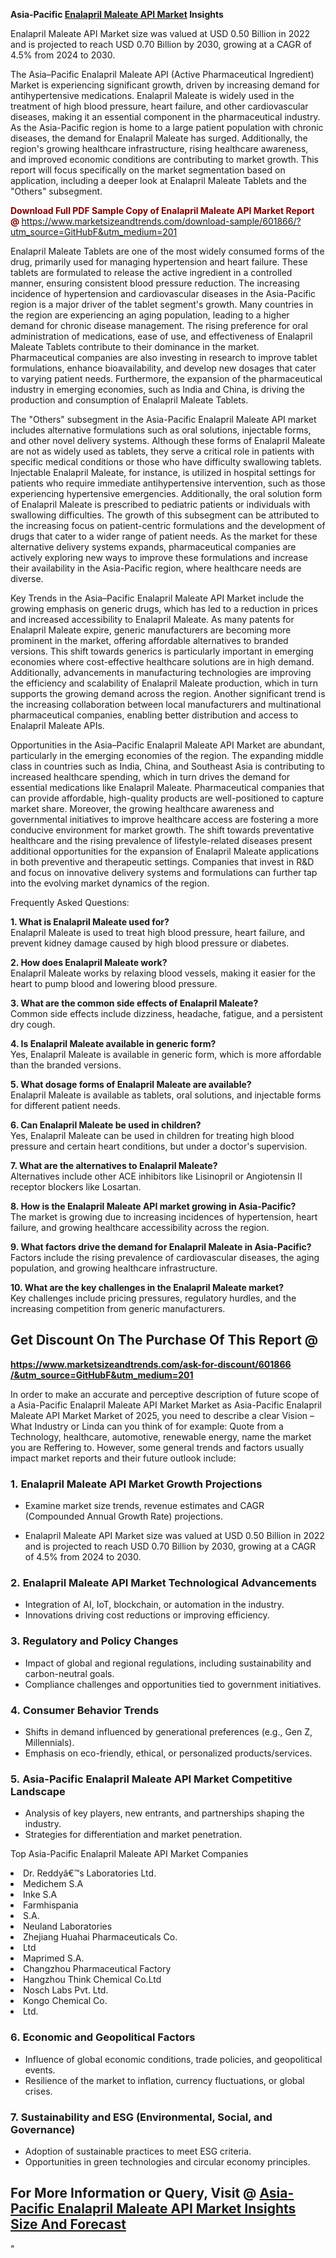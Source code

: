 <p><strong>Asia-Pacific&nbsp;<a href=""https://www.marketsizeandtrends.com/download-sample/601866/&amp;utm_source=GitHubF&amp;utm_medium=201"">Enalapril Maleate API Market</a> Insights</strong></p><p>Enalapril Maleate API Market size was valued at USD 0.50 Billion in 2022 and is projected to reach USD 0.70 Billion by 2030, growing at a CAGR of 4.5% from 2024 to 2030.</p><p><p>The Asia–Pacific Enalapril Maleate API (Active Pharmaceutical Ingredient) Market is experiencing significant growth, driven by increasing demand for antihypertensive medications. Enalapril Maleate is widely used in the treatment of high blood pressure, heart failure, and other cardiovascular diseases, making it an essential component in the pharmaceutical industry. As the Asia-Pacific region is home to a large patient population with chronic diseases, the demand for Enalapril Maleate has surged. Additionally, the region's growing healthcare infrastructure, rising healthcare awareness, and improved economic conditions are contributing to market growth. This report will focus specifically on the market segmentation based on application, including a deeper look at Enalapril Maleate Tablets and the "Others" subsegment.<p><strong><span style="color: #800000;">Download Full PDF Sample Copy of Enalapril Maleate API Market Report @</span>&nbsp;</strong><a href="https://www.marketsizeandtrends.com/download-sample/601866/?utm_source=GitHubF&amp;utm_medium=201" target="_blank">https://www.marketsizeandtrends.com/download-sample/601866/?utm_source=GitHubF&amp;utm_medium=201</a></p></p><p>Enalapril Maleate Tablets are one of the most widely consumed forms of the drug, primarily used for managing hypertension and heart failure. These tablets are formulated to release the active ingredient in a controlled manner, ensuring consistent blood pressure reduction. The increasing incidence of hypertension and cardiovascular diseases in the Asia-Pacific region is a major driver of the tablet segment's growth. Many countries in the region are experiencing an aging population, leading to a higher demand for chronic disease management. The rising preference for oral administration of medications, ease of use, and effectiveness of Enalapril Maleate Tablets contribute to their dominance in the market. Pharmaceutical companies are also investing in research to improve tablet formulations, enhance bioavailability, and develop new dosages that cater to varying patient needs. Furthermore, the expansion of the pharmaceutical industry in emerging economies, such as India and China, is driving the production and consumption of Enalapril Maleate Tablets.<p>The "Others" subsegment in the Asia-Pacific Enalapril Maleate API market includes alternative formulations such as oral solutions, injectable forms, and other novel delivery systems. Although these forms of Enalapril Maleate are not as widely used as tablets, they serve a critical role in patients with specific medical conditions or those who have difficulty swallowing tablets. Injectable Enalapril Maleate, for instance, is utilized in hospital settings for patients who require immediate antihypertensive intervention, such as those experiencing hypertensive emergencies. Additionally, the oral solution form of Enalapril Maleate is prescribed to pediatric patients or individuals with swallowing difficulties. The growth of this subsegment can be attributed to the increasing focus on patient-centric formulations and the development of drugs that cater to a wider range of patient needs. As the market for these alternative delivery systems expands, pharmaceutical companies are actively exploring new ways to improve these formulations and increase their availability in the Asia-Pacific region, where healthcare needs are diverse.<p>Key Trends in the Asia–Pacific Enalapril Maleate API Market include the growing emphasis on generic drugs, which has led to a reduction in prices and increased accessibility to Enalapril Maleate. As many patents for Enalapril Maleate expire, generic manufacturers are becoming more prominent in the market, offering affordable alternatives to branded versions. This shift towards generics is particularly important in emerging economies where cost-effective healthcare solutions are in high demand. Additionally, advancements in manufacturing technologies are improving the efficiency and scalability of Enalapril Maleate production, which in turn supports the growing demand across the region. Another significant trend is the increasing collaboration between local manufacturers and multinational pharmaceutical companies, enabling better distribution and access to Enalapril Maleate APIs.<p>Opportunities in the Asia–Pacific Enalapril Maleate API Market are abundant, particularly in the emerging economies of the region. The expanding middle class in countries such as India, China, and Southeast Asia is contributing to increased healthcare spending, which in turn drives the demand for essential medications like Enalapril Maleate. Pharmaceutical companies that can provide affordable, high-quality products are well-positioned to capture market share. Moreover, the growing healthcare awareness and governmental initiatives to improve healthcare access are fostering a more conducive environment for market growth. The shift towards preventative healthcare and the rising prevalence of lifestyle-related diseases present additional opportunities for the expansion of Enalapril Maleate applications in both preventive and therapeutic settings. Companies that invest in R&D and focus on innovative delivery systems and formulations can further tap into the evolving market dynamics of the region.<p>Frequently Asked Questions:</p><p><strong>1. What is Enalapril Maleate used for?</strong><br>Enalapril Maleate is used to treat high blood pressure, heart failure, and prevent kidney damage caused by high blood pressure or diabetes.</p><p><strong>2. How does Enalapril Maleate work?</strong><br>Enalapril Maleate works by relaxing blood vessels, making it easier for the heart to pump blood and lowering blood pressure.</p><p><strong>3. What are the common side effects of Enalapril Maleate?</strong><br>Common side effects include dizziness, headache, fatigue, and a persistent dry cough.</p><p><strong>4. Is Enalapril Maleate available in generic form?</strong><br>Yes, Enalapril Maleate is available in generic form, which is more affordable than the branded versions.</p><p><strong>5. What dosage forms of Enalapril Maleate are available?</strong><br>Enalapril Maleate is available as tablets, oral solutions, and injectable forms for different patient needs.</p><p><strong>6. Can Enalapril Maleate be used in children?</strong><br>Yes, Enalapril Maleate can be used in children for treating high blood pressure and certain heart conditions, but under a doctor's supervision.</p><p><strong>7. What are the alternatives to Enalapril Maleate?</strong><br>Alternatives include other ACE inhibitors like Lisinopril or Angiotensin II receptor blockers like Losartan.</p><p><strong>8. How is the Enalapril Maleate API market growing in Asia-Pacific?</strong><br>The market is growing due to increasing incidences of hypertension, heart failure, and growing healthcare accessibility across the region.</p><p><strong>9. What factors drive the demand for Enalapril Maleate in Asia-Pacific?</strong><br>Factors include the rising prevalence of cardiovascular diseases, the aging population, and growing healthcare infrastructure.</p><p><strong>10. What are the key challenges in the Enalapril Maleate market?</strong><br>Key challenges include pricing pressures, regulatory hurdles, and the increasing competition from generic manufacturers.</p></p><h2><strong>Get Discount On The Purchase Of This Report @&nbsp;</strong></h2><p><strong><a href=""https://www.marketsizeandtrends.com/ask-for-discount/601866/&amp;utm_source=GitHubF&amp;utm_medium=201"" target=""_blank"">https://www.marketsizeandtrends.com/ask-for-discount/601866<br />/&amp;utm_source=GitHubF&amp;utm_medium=201</a></strong></p><p>In order to make an accurate and perceptive description of future scope of a Asia-Pacific&nbsp;Enalapril Maleate API Market Market as Asia-Pacific&nbsp;Enalapril Maleate API Market Market of 2025, you need to describe a clear Vision &ndash; What Industry or Linda can you think of for example: Quote from a Technology, healthcare, automotive, renewable energy, name the market you are Reffering to. However, some general trends and factors usually impact market reports and their future outlook include:</p><h3>1.&nbsp;<strong>Enalapril Maleate API Market Growth Projections</strong></h3><ul><li>Examine market size trends, revenue estimates and CAGR (Compounded Annual Growth Rate) projections.</li><li><p>Enalapril Maleate API Market size was valued at USD 0.50 Billion in 2022 and is projected to reach USD 0.70 Billion by 2030, growing at a CAGR of 4.5% from 2024 to 2030.</p></li></ul><h3>2.&nbsp;<strong>Enalapril Maleate API Market Technological Advancements</strong></h3><ul><li>Integration of AI, IoT, blockchain, or automation in the industry.</li><li>Innovations driving cost reductions or improving efficiency.</li></ul><h3>3.&nbsp;<strong>Regulatory and Policy Changes</strong></h3><ul><li>Impact of global and regional regulations, including sustainability and carbon-neutral goals.</li><li>Compliance challenges and opportunities tied to government initiatives.</li></ul><h3>4.&nbsp;<strong>Consumer Behavior Trends</strong></h3><ul><li>Shifts in demand influenced by generational preferences (e.g., Gen Z, Millennials).</li><li>Emphasis on eco-friendly, ethical, or personalized products/services.</li></ul><h3>5.&nbsp;<strong>Asia-Pacific Enalapril Maleate API Market Competitive Landscape</strong></h3><ul><li>Analysis of key players, new entrants, and partnerships shaping the industry.</li><li>Strategies for differentiation and market penetration.</li></ul><p data-pm-slice=""1 1 []"">Top Asia-Pacific Enalapril Maleate API Market Companies</p><div data-test-id=""""><p><li>Dr. Reddyâ€™s Laboratories Ltd.</li><li> Medichem S.A</li><li> Inke S.A</li><li> Farmhispania</li><li> S.A.</li><li> Neuland Laboratories</li><li> Zhejiang Huahai Pharmaceuticals Co.</li><li> Ltd</li><li> Maprimed S.A.</li><li> Changzhou Pharmaceutical Factory</li><li> Hangzhou Think Chemical Co.Ltd</li><li> Nosch Labs Pvt. Ltd.</li><li> Kongo Chemical Co.</li><li> Ltd.</li></p></div><h3>6.&nbsp;<strong>Economic and Geopolitical Factors</strong></h3><ul><li>Influence of global economic conditions, trade policies, and geopolitical events.</li><li>Resilience of the market to inflation, currency fluctuations, or global crises.</li></ul><h3>7.&nbsp;<strong>Sustainability and ESG (Environmental, Social, and Governance)</strong></h3><ul><li>Adoption of sustainable practices to meet ESG criteria.</li><li>Opportunities in green technologies and circular economy principles.</li></ul><h2><strong>For More Information or Query, Visit @&nbsp;</strong><a href=""https://www.verifiedmarketreports.com/product/enalapril-maleate-api-market/"" target=""_blank"">Asia-Pacific Enalapril Maleate API Market Insights Size And Forecast</a></h2>"
